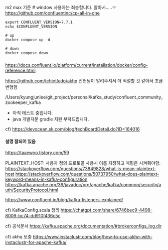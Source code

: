 
m2 max 기준  # window 사용자는 죄송합니다. 알아서.....ㅜ
https://github.com/confluentinc/cp-all-in-one


```shell
export CONFLUENT_VERSION=7.7.1
echo $CONFLUENT_VERSION

# up
docker compose up -d

# down
docker compose down
```

### 
https://docs.confluent.io/platform/current/installation/docker/config-reference.html

https://github.com/tchiotludo/akhq
진헌님이 알려주셔서 더 적절할 것 같아서 조금 변형함

/Users/kyungjunlee/git_project/personal/kafka_study/confluent_community_zookeeper_kafka
- 아직 테스트 중입니다.
- java 개발자분 gradle 지원 부탁드립니다.

cf) https://devocean.sk.com/blog/techBoardDetail.do?ID=164016

#### 설명 잘되어 있음
https://taaewoo.tistory.com/59

PLAINTEXT_HOST: 사용자 정의 프로토콜 사용시 이름 지정하고 매핑은 시켜줘야함.
https://stackoverflow.com/questions/73849828/what-is-mean-plaintext-host
https://stackoverflow.com/questions/50737950/what-does-plaintext-keyword-means-in-kafka-configuration
https://kafka.apache.org/39/javadoc/org/apache/kafka/common/security/auth/SecurityProtocol.html

https://www.confluent.io/blog/kafka-listeners-explained/


cf)  KafkaConfig.scala 정리
https://chatgpt.com/share/6746bec9-4498-8009-bc74-dd910f436c5c

cf) 공식문서
https://kafka.apache.org/documentation/#brokerconfigs_log.dir

cf) akhq 보충
https://www.instaclustr.com/blog/how-to-use-akhq-with-instaclustr-for-apache-kafka/